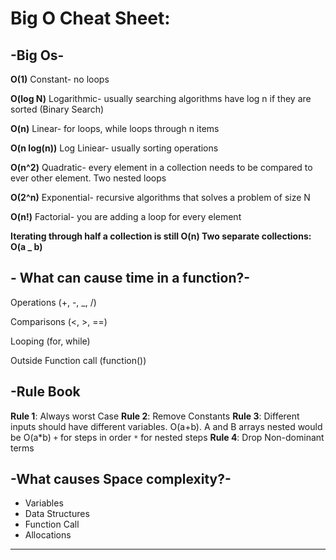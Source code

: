 # Big O Cheat Sheet:

## -Big Os-


**O(1)** Constant- no loops

**O(log N)** Logarithmic- usually searching algorithms have log n if they are sorted (Binary Search)

**O(n)** Linear- for loops, while loops through n items

**O(n log(n))** Log Liniear- usually sorting operations

**O(n^2)** Quadratic- every element in a collection needs to be compared to ever other element. Two nested loops

**O(2^n)** Exponential- recursive algorithms that solves a problem of size N

**O(n!)** Factorial- you are adding a loop for every element

  

**Iterating through half a collection is still O(n)
Two separate collections: O(a _ b)**

 ## - What can cause time in a function?-

Operations (+, -, _, /)

Comparisons (<, >, ==)

Looping (for, while)

Outside Function call (function())

## -Rule Book

**Rule 1**: Always worst Case
**Rule 2**: Remove Constants
**Rule 3**: Different inputs should have different variables. O(a+b). A and B arrays nested would be O(a\*b)
`+` for steps in order
`*` for nested steps
**Rule 4**: Drop Non-dominant terms

## -What causes Space complexity?-

- Variables
- Data Structures
- Function Call
- Allocations
---
